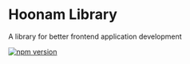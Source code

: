# Hoonam Library
A library for better frontend application development

[![npm version](https://img.shields.io/npm/v/hoonam-lib.svg)](https://www.npmjs.org/package/hoonam-lib)
